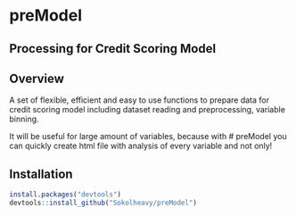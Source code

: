 # preModel

## Processing for Credit Scoring Model


## Overview
A set of flexible, efficient and easy to use functions to prepare data for credit scoring model including dataset reading and preprocessing, variable binning.

It will be useful for large amount of variables, because with # preModel you can quickly create html file with analysis of every variable and not only!


## Installation
```R
install.packages("devtools")
devtools::install_github("Sokolheavy/preModel")
```
